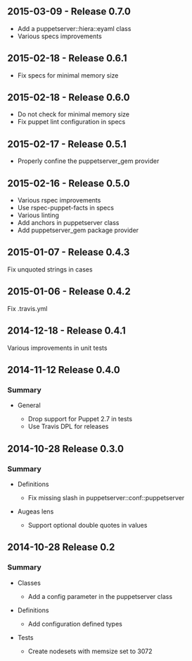 ## 2015-03-09 - Release 0.7.0

- Add a puppetserver::hiera::eyaml class
- Various specs improvements

## 2015-02-18 - Release 0.6.1

- Fix specs for minimal memory size

## 2015-02-18 - Release 0.6.0

- Do not check for minimal memory size
- Fix puppet lint configuration in specs

## 2015-02-17 - Release 0.5.1

- Properly confine the puppetserver_gem provider

## 2015-02-16 - Release 0.5.0

- Various rspec improvements
- Use rspec-puppet-facts in specs
- Various linting
- Add anchors in puppetserver class
- Add puppetserver_gem package provider

## 2015-01-07 - Release 0.4.3

Fix unquoted strings in cases

## 2015-01-06 - Release 0.4.2

Fix .travis.yml

## 2014-12-18 - Release 0.4.1

Various improvements in unit tests

## 2014-11-12 Release 0.4.0
### Summary

- General

  * Drop support for Puppet 2.7 in tests
  * Use Travis DPL for releases

## 2014-10-28 Release 0.3.0
### Summary

- Definitions

  * Fix missing slash in puppetserver::conf::puppetserver

- Augeas lens

  * Support optional double quotes in values


## 2014-10-28 Release 0.2
### Summary

- Classes

  * Add a config parameter in the puppetserver class

- Definitions

  * Add configuration defined types

- Tests

  * Create nodesets with memsize set to 3072

